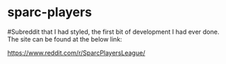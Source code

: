 # sparc-players

#Subreddit that I had styled, the first bit of development I had ever done. The site can be found at the below link:

https://www.reddit.com/r/SparcPlayersLeague/
